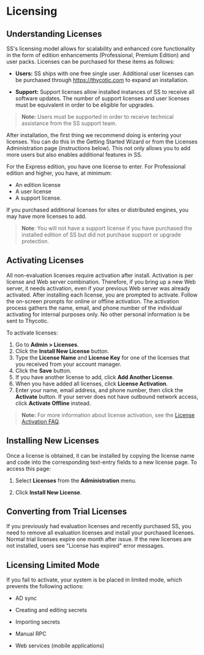 [title]: # "Licensing"
[tags]: # "License"
[priority]: # "1000"

# Licensing

## Understanding Licenses

SS's licensing model allows for scalability and enhanced core functionality in the form of edition enhancements (Professional, Premium Edition) and user packs. Licenses can be purchased for these items as follows:

- **Users:** SS ships with one free single user. Additional user licenses can be purchased through <https://thycotic.com> to expand an installation.

- **Support:** Support licenses allow installed instances of SS to receive all software updates. The number of support licenses and user licenses must be equivalent in order to be eligible for upgrades.

> **Note:** Users must be supported in order to receive technical assistance from the SS support team.

After installation, the first thing we recommend doing is entering your licenses. You can do this in the Getting Started Wizard or from the Licenses Administration page (instructions below). This not only allows you to add more users but also enables additional features in SS.

For the Express edition, you have one license to enter. For Professional edition and higher, you have, at minimum:

- An edition license
- A user license
- A support license.

If you purchased additional licenses for sites or distributed engines, you may have more licenses to add.

> **Note**:  You will not have a support license if you have purchased the installed edition of SS but did not purchase support or upgrade protection.

## Activating Licenses

All non-evaluation licenses require activation after install. Activation is per license and Web server combination. Therefore, if you bring up a new Web server, it needs activation, even if your previous Web server was already activated. After installing each license, you are prompted to activate. Follow the on-screen prompts for online or offline activation. The activation process gathers the name, email, and phone number of the individual activating for internal purposes only. No other personal information is be sent to Thycotic.

To activate licenses:

1. Go to **Admin \> Licenses**.
2. Click the **Install New License** button.
3. Type the **License Name** and **License Key** for one of the licenses that you received from your account manager.
4. Click the **Save** button.
5. If you have another license to add, click **Add Another License**.
6. When you have added all licenses, click **License Activation**.
7. Enter your name, email address, and phone number, then click the **Activate** button. If your server does not have outbound network access, click **Activate Offline** instead.

> **Note:**  For more information about license activation, see the [License Activation FAQ](../../secret-server-setup/licensing/licensing-faq/index.md).

## Installing New Licenses

Once a license is obtained, it can be installed by copying the license name and code into the corresponding text-entry fields to a new license page. To access this page:

1. Select **Licenses** from the **Administration** menu.

2. Click **Install New License**.

## Converting from Trial Licenses

If you previously had evaluation licenses and recently purchased SS, you need to remove all evaluation licenses and install your purchased licenses. Normal trial licenses expire one month after issue. If the new licenses are not installed, users see "License has expired" error messages.

## Licensing Limited Mode

If you fail to activate, your system is be placed in limited mode, which prevents the following actions:

- AD sync

- Creating and editing secrets

- Importing secrets

- Manual RPC

- Web services (mobile applications)
